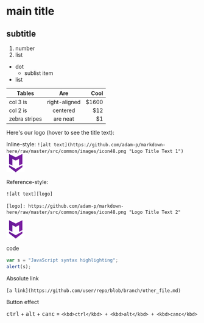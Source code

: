 # main title

## subtitle

1. number
1. list

+ dot
  + sublist item
+ list 

| Tables        | Are           | Cool  |
| ------------- |:-------------:| -----:|
| col 3 is      | right-aligned | $1600 |
| col 2 is      | centered      |   $12 |
| zebra stripes | are neat      |    $1 |

Here's our logo (hover to see the title text):

Inline-style: 
```![alt text](https://github.com/adam-p/markdown-here/raw/master/src/common/images/icon48.png "Logo Title Text 1")```
![alt text](https://github.com/adam-p/markdown-here/raw/master/src/common/images/icon48.png "Logo Title Text 1")

Reference-style: 
```
![alt text][logo]

[logo]: https://github.com/adam-p/markdown-here/raw/master/src/common/images/icon48.png "Logo Title Text 2"
```

![alt text][logo]

[logo]: https://github.com/adam-p/markdown-here/raw/master/src/common/images/icon48.png "Logo Title Text 2"

code

```javascript
var s = "JavaScript syntax highlighting";
alert(s);
```
Absolute link

```[a link](https://github.com/user/repo/blob/branch/other_file.md)```

Button effect

<kbd>ctrl</kbd> + <kbd>alt</kbd> + <kbd>canc</kbd> = ```<kbd>ctrl</kbd> + <kbd>alt</kbd> + <kbd>canc</kbd> ```

